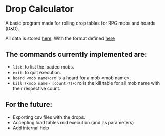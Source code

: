 # Drop Calculator

A basic program made for rolling drop tables for RPG mobs and hoards (D&D).

All data is stored [here](data\Drops.json). With the format defined [here](format.json)

## The commands currently implemented are:

- `list`: to list the loaded mobs.
- `exit`: to quit execution.
- `hoard <mob name>`: rolls a hoard for a mob \<mob name\>.
- `kill (<mob name> (count)?)+`: rolls the kill table for all mob name with their respective count.

## For the future:

- Exporting csv files with the drops.
- Accepting load tables mid execution (and as parameters)
- Add internal help